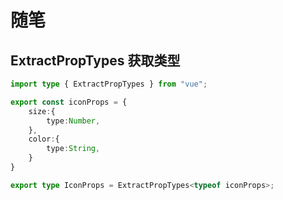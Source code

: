 # 随笔

## ExtractPropTypes 获取类型


```ts
import type { ExtractPropTypes } from "vue";

export const iconProps = {
    size:{
        type:Number,
    },
    color:{
        type:String,
    }
}

export type IconProps = ExtractPropTypes<typeof iconProps>;
```